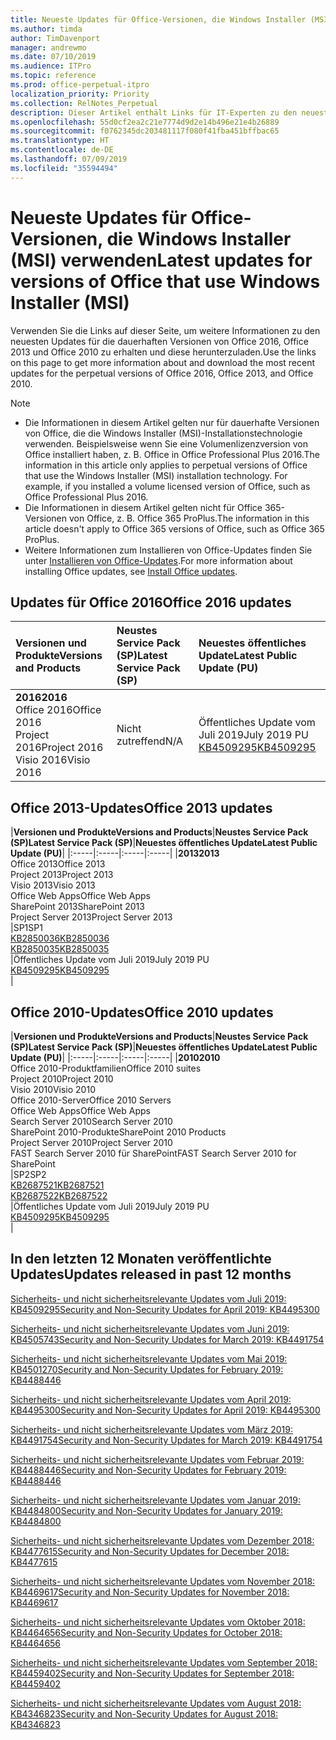 ```yaml
---
title: Neueste Updates für Office-Versionen, die Windows Installer (MSI) verwenden
ms.author: timda
author: TimDavenport
manager: andrewmo
ms.date: 07/10/2019
ms.audience: ITPro
ms.topic: reference
ms.prod: office-perpetual-itpro
localization_priority: Priority
ms.collection: RelNotes_Perpetual
description: Dieser Artikel enthält Links für IT-Experten zu den neuesten Updateinformationen für dauerhafte Versionen von Office 2016, Office 2013 und Office 2010
ms.openlocfilehash: 55d0cf2ea2c21e7774d9d2e14b496e21e4b26889
ms.sourcegitcommit: f0762345dc203481117f080f41fba451bffbac65
ms.translationtype: HT
ms.contentlocale: de-DE
ms.lasthandoff: 07/09/2019
ms.locfileid: "35594494"
---
```

# <a name="latest-updates-for-versions-of-office-that-use-windows-installer-msi"></a><span data-ttu-id="607d3-103">Neueste Updates für Office-Versionen, die Windows Installer (MSI) verwenden</span><span class="sxs-lookup"><span data-stu-id="607d3-103">Latest updates for versions of Office that use Windows Installer (MSI)</span></span>

<span data-ttu-id="607d3-104">Verwenden Sie die Links auf dieser Seite, um weitere Informationen zu den neuesten Updates für die dauerhaften Versionen von Office 2016, Office 2013 und Office 2010 zu erhalten und diese herunterzuladen.</span><span class="sxs-lookup"><span data-stu-id="607d3-104">Use the links on this page to get more information about and download the most recent updates for the perpetual versions of Office 2016, Office 2013, and Office 2010.</span></span>
  
 
> [!NOTE]
> - <span data-ttu-id="607d3-p101">Die Informationen in diesem Artikel gelten nur für dauerhafte Versionen von Office, die die Windows Installer (MSI)-Installationstechnologie verwenden. Beispielsweise wenn Sie eine Volumenlizenzversion von Office installiert haben, z. B. Office in Office Professional Plus 2016.</span><span class="sxs-lookup"><span data-stu-id="607d3-p101">The information in this article only applies to perpetual versions of Office that use the Windows Installer (MSI) installation technology. For example, if you installed a volume licensed version of Office, such as Office Professional Plus 2016.</span></span>
> - <span data-ttu-id="607d3-107">Die Informationen in diesem Artikel gelten nicht für Office 365-Versionen von Office, z. B. Office 365 ProPlus.</span><span class="sxs-lookup"><span data-stu-id="607d3-107">The information in this article doesn't apply to Office 365 versions of Office, such as Office 365 ProPlus.</span></span>
> - <span data-ttu-id="607d3-108">Weitere Informationen zum Installieren von Office-Updates finden Sie unter [Installieren von Office-Updates](https://support.office.com/article/2ab296f3-7f03-43a2-8e50-46de917611c5).</span><span class="sxs-lookup"><span data-stu-id="607d3-108">For more information about installing Office updates, see [Install Office updates](https://support.office.com/article/2ab296f3-7f03-43a2-8e50-46de917611c5).</span></span> 


## <a name="office-2016-updates"></a><span data-ttu-id="607d3-109">Updates für Office 2016</span><span class="sxs-lookup"><span data-stu-id="607d3-109">Office 2016 updates</span></span>

|<span data-ttu-id="607d3-110">**Versionen und Produkte**</span><span class="sxs-lookup"><span data-stu-id="607d3-110">**Versions and Products**</span></span>|<span data-ttu-id="607d3-111">**Neustes Service Pack (SP)**</span><span class="sxs-lookup"><span data-stu-id="607d3-111">**Latest Service Pack (SP)**</span></span>|<span data-ttu-id="607d3-112">**Neuestes öffentliches Update**</span><span class="sxs-lookup"><span data-stu-id="607d3-112">**Latest Public Update (PU)**</span></span>|
|:-----|:-----|:-----|
|<span data-ttu-id="607d3-113">**2016**</span><span class="sxs-lookup"><span data-stu-id="607d3-113">**2016**</span></span> <br/> <span data-ttu-id="607d3-114">Office 2016</span><span class="sxs-lookup"><span data-stu-id="607d3-114">Office 2016</span></span>  <br/> <span data-ttu-id="607d3-115">Project 2016</span><span class="sxs-lookup"><span data-stu-id="607d3-115">Project 2016</span></span>  <br/> <span data-ttu-id="607d3-116">Visio 2016</span><span class="sxs-lookup"><span data-stu-id="607d3-116">Visio 2016</span></span>  <br/> |<span data-ttu-id="607d3-117">Nicht zutreffend</span><span class="sxs-lookup"><span data-stu-id="607d3-117">N/A</span></span>  <br/> |<span data-ttu-id="607d3-118">Öffentliches Update vom Juli 2019</span><span class="sxs-lookup"><span data-stu-id="607d3-118">July 2019 PU</span></span>  <br/> [<span data-ttu-id="607d3-119">KB4509295</span><span class="sxs-lookup"><span data-stu-id="607d3-119">KB4509295</span></span>](https://support.microsoft.com/help/4509295) <br/> |
   
## <a name="office-2013-updates"></a><span data-ttu-id="607d3-120">Office 2013-Updates</span><span class="sxs-lookup"><span data-stu-id="607d3-120">Office 2013 updates</span></span>

|<span data-ttu-id="607d3-121">**Versionen und Produkte**</span><span class="sxs-lookup"><span data-stu-id="607d3-121">**Versions and Products**</span></span>|<span data-ttu-id="607d3-122">**Neustes Service Pack (SP)**</span><span class="sxs-lookup"><span data-stu-id="607d3-122">**Latest Service Pack (SP)**</span></span>|<span data-ttu-id="607d3-123">**Neuestes öffentliches Update**</span><span class="sxs-lookup"><span data-stu-id="607d3-123">**Latest Public Update (PU)**</span></span>|
|:-----|:-----|:-----|:-----|
|<span data-ttu-id="607d3-124">**2013**</span><span class="sxs-lookup"><span data-stu-id="607d3-124">**2013**</span></span> <br/> <span data-ttu-id="607d3-125">Office 2013</span><span class="sxs-lookup"><span data-stu-id="607d3-125">Office 2013</span></span>  <br/> <span data-ttu-id="607d3-126">Project 2013</span><span class="sxs-lookup"><span data-stu-id="607d3-126">Project 2013</span></span>  <br/> <span data-ttu-id="607d3-127">Visio 2013</span><span class="sxs-lookup"><span data-stu-id="607d3-127">Visio 2013</span></span>  <br/> <span data-ttu-id="607d3-128">Office Web Apps</span><span class="sxs-lookup"><span data-stu-id="607d3-128">Office Web Apps</span></span>  <br/> <span data-ttu-id="607d3-129">SharePoint 2013</span><span class="sxs-lookup"><span data-stu-id="607d3-129">SharePoint 2013</span></span>  <br/> <span data-ttu-id="607d3-130">Project Server 2013</span><span class="sxs-lookup"><span data-stu-id="607d3-130">Project Server 2013</span></span>  <br/> |<span data-ttu-id="607d3-131">SP1</span><span class="sxs-lookup"><span data-stu-id="607d3-131">SP1</span></span> <br/> [<span data-ttu-id="607d3-132">KB2850036</span><span class="sxs-lookup"><span data-stu-id="607d3-132">KB2850036</span></span>](https://support.microsoft.com/kb/2850036) <br/>[<span data-ttu-id="607d3-133">KB2850035</span><span class="sxs-lookup"><span data-stu-id="607d3-133">KB2850035</span></span>](https://support.microsoft.com/kb/2850035) <br/> |<span data-ttu-id="607d3-134">Öffentliches Update vom Juli 2019</span><span class="sxs-lookup"><span data-stu-id="607d3-134">July 2019 PU</span></span>  <br/> [<span data-ttu-id="607d3-135">KB4509295</span><span class="sxs-lookup"><span data-stu-id="607d3-135">KB4509295</span></span>](https://support.microsoft.com/help/4509295) <br/> |
   
## <a name="office-2010-updates"></a><span data-ttu-id="607d3-136">Office 2010-Updates</span><span class="sxs-lookup"><span data-stu-id="607d3-136">Office 2010 updates</span></span>

|<span data-ttu-id="607d3-137">**Versionen und Produkte**</span><span class="sxs-lookup"><span data-stu-id="607d3-137">**Versions and Products**</span></span>|<span data-ttu-id="607d3-138">**Neustes Service Pack (SP)**</span><span class="sxs-lookup"><span data-stu-id="607d3-138">**Latest Service Pack (SP)**</span></span>|<span data-ttu-id="607d3-139">**Neuestes öffentliches Update**</span><span class="sxs-lookup"><span data-stu-id="607d3-139">**Latest Public Update (PU)**</span></span>|
|:-----|:-----|:-----|:-----|
|<span data-ttu-id="607d3-140">**2010**</span><span class="sxs-lookup"><span data-stu-id="607d3-140">**2010**</span></span> <br/> <span data-ttu-id="607d3-141">Office 2010-Produktfamilien</span><span class="sxs-lookup"><span data-stu-id="607d3-141">Office 2010 suites</span></span>  <br/> <span data-ttu-id="607d3-142">Project 2010</span><span class="sxs-lookup"><span data-stu-id="607d3-142">Project 2010</span></span>  <br/> <span data-ttu-id="607d3-143">Visio 2010</span><span class="sxs-lookup"><span data-stu-id="607d3-143">Visio 2010</span></span>  <br/> <span data-ttu-id="607d3-144">Office 2010-Server</span><span class="sxs-lookup"><span data-stu-id="607d3-144">Office 2010 Servers</span></span>  <br/> <span data-ttu-id="607d3-145">Office Web Apps</span><span class="sxs-lookup"><span data-stu-id="607d3-145">Office Web Apps</span></span>  <br/> <span data-ttu-id="607d3-146">Search Server 2010</span><span class="sxs-lookup"><span data-stu-id="607d3-146">Search Server 2010</span></span>  <br/> <span data-ttu-id="607d3-147">SharePoint 2010-Produkte</span><span class="sxs-lookup"><span data-stu-id="607d3-147">SharePoint 2010 Products</span></span>  <br/> <span data-ttu-id="607d3-148">Project Server 2010</span><span class="sxs-lookup"><span data-stu-id="607d3-148">Project Server 2010</span></span>  <br/> <span data-ttu-id="607d3-149">FAST Search Server 2010 für SharePoint</span><span class="sxs-lookup"><span data-stu-id="607d3-149">FAST Search Server 2010 for SharePoint</span></span>  <br/> |<span data-ttu-id="607d3-150">SP2</span><span class="sxs-lookup"><span data-stu-id="607d3-150">SP2</span></span> <br/>[<span data-ttu-id="607d3-151">KB2687521</span><span class="sxs-lookup"><span data-stu-id="607d3-151">KB2687521</span></span>](https://support.microsoft.com/kb/2687521) <br/> [<span data-ttu-id="607d3-152">KB2687522</span><span class="sxs-lookup"><span data-stu-id="607d3-152">KB2687522</span></span>](https://support.microsoft.com/kb/2687522) <br/> |<span data-ttu-id="607d3-153">Öffentliches Update vom Juli 2019</span><span class="sxs-lookup"><span data-stu-id="607d3-153">July 2019 PU</span></span>  <br/> [<span data-ttu-id="607d3-154">KB4509295</span><span class="sxs-lookup"><span data-stu-id="607d3-154">KB4509295</span></span>](https://support.microsoft.com/help/4509295) <br/>|
   

   
## <a name="updates-released-in-past-12-months"></a><span data-ttu-id="607d3-155">In den letzten 12 Monaten veröffentlichte Updates</span><span class="sxs-lookup"><span data-stu-id="607d3-155">Updates released in past 12 months</span></span>

[<span data-ttu-id="607d3-156">Sicherheits- und nicht sicherheitsrelevante Updates vom Juli 2019: KB4509295</span><span class="sxs-lookup"><span data-stu-id="607d3-156">Security and Non-Security Updates for April 2019: KB4495300</span></span>](https://support.microsoft.com/help/4509295)

[<span data-ttu-id="607d3-157">Sicherheits- und nicht sicherheitsrelevante Updates vom Juni 2019: KB4505743</span><span class="sxs-lookup"><span data-stu-id="607d3-157">Security and Non-Security Updates for March 2019: KB4491754</span></span>](https://support.microsoft.com/help/4505743)

[<span data-ttu-id="607d3-158">Sicherheits- und nicht sicherheitsrelevante Updates vom Mai 2019: KB4501270</span><span class="sxs-lookup"><span data-stu-id="607d3-158">Security and Non-Security Updates for February 2019: KB4488446</span></span>](https://support.microsoft.com/de-DE/help/4501270)

[<span data-ttu-id="607d3-159">Sicherheits- und nicht sicherheitsrelevante Updates vom April 2019: KB4495300</span><span class="sxs-lookup"><span data-stu-id="607d3-159">Security and Non-Security Updates for April 2019: KB4495300</span></span>](https://support.microsoft.com/de-DE/help/4495300)

[<span data-ttu-id="607d3-160">Sicherheits- und nicht sicherheitsrelevante Updates vom März 2019: KB4491754</span><span class="sxs-lookup"><span data-stu-id="607d3-160">Security and Non-Security Updates for March 2019: KB4491754</span></span>](https://support.microsoft.com/de-DE/help/4491754) 

[<span data-ttu-id="607d3-161">Sicherheits- und nicht sicherheitsrelevante Updates vom Februar 2019: KB4488446</span><span class="sxs-lookup"><span data-stu-id="607d3-161">Security and Non-Security Updates for February 2019: KB4488446</span></span>](https://support.microsoft.com/help/4488446)

[<span data-ttu-id="607d3-162">Sicherheits- und nicht sicherheitsrelevante Updates vom Januar 2019: KB4484800</span><span class="sxs-lookup"><span data-stu-id="607d3-162">Security and Non-Security Updates for January 2019: KB4484800</span></span>](https://support.microsoft.com/help/4484800)

[<span data-ttu-id="607d3-163">Sicherheits- und nicht sicherheitsrelevante Updates vom Dezember 2018: KB4477615</span><span class="sxs-lookup"><span data-stu-id="607d3-163">Security and Non-Security Updates for December 2018: KB4477615</span></span>](https://support.microsoft.com/help/4477615)

[<span data-ttu-id="607d3-164">Sicherheits- und nicht sicherheitsrelevante Updates vom November 2018: KB4469617</span><span class="sxs-lookup"><span data-stu-id="607d3-164">Security and Non-Security Updates for November 2018: KB4469617</span></span>](https://support.microsoft.com/help/4469617)

[<span data-ttu-id="607d3-165">Sicherheits- und nicht sicherheitsrelevante Updates vom Oktober 2018: KB4464656</span><span class="sxs-lookup"><span data-stu-id="607d3-165">Security and Non-Security Updates for October 2018: KB4464656</span></span>](https://support.microsoft.com/help/4464656)

[<span data-ttu-id="607d3-166">Sicherheits- und nicht sicherheitsrelevante Updates vom September 2018: KB4459402</span><span class="sxs-lookup"><span data-stu-id="607d3-166">Security and Non-Security Updates for September 2018: KB4459402</span></span>](https://support.microsoft.com/help/4459402) 

[<span data-ttu-id="607d3-167">Sicherheits- und nicht sicherheitsrelevante Updates vom August 2018: KB4346823</span><span class="sxs-lookup"><span data-stu-id="607d3-167">Security and Non-Security Updates for August 2018: KB4346823</span></span>](https://support.microsoft.com/help/4346823)   

   

  


  
 
  
 
  

  
   
  
